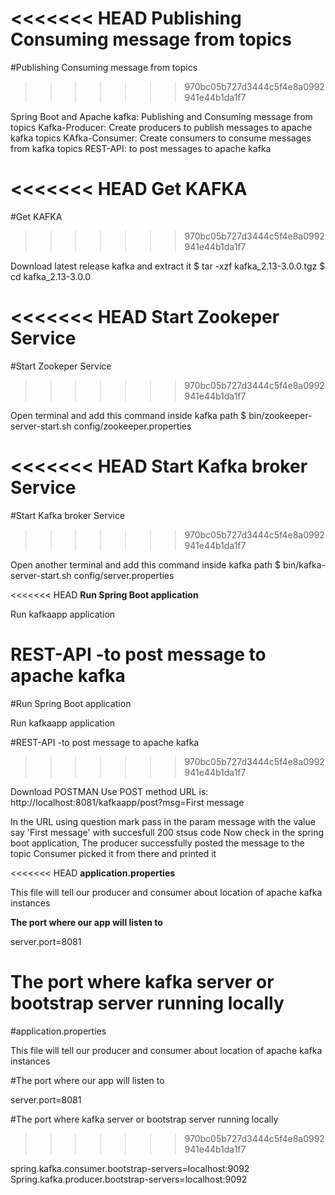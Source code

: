 <<<<<<< HEAD
**Publishing Consuming message from topics**
=======
#Publishing Consuming message from topics
>>>>>>> 970bc05b727d3444c5f4e8a0992941e44b1da1f7

Spring Boot and Apache kafka: Publishing and Consuming message from topics
Kafka-Producer: Create producers to publish messages to apache kafka topics
KAfka-Consumer: Create consumers to consume messages from kafka topics
REST-API: to post messages to apache kafka

<<<<<<< HEAD
**Get KAFKA**
=======
#Get KAFKA
>>>>>>> 970bc05b727d3444c5f4e8a0992941e44b1da1f7

Download latest release kafka and extract it
$ tar -xzf kafka_2.13-3.0.0.tgz
$ cd kafka_2.13-3.0.0

<<<<<<< HEAD
**Start Zookeper Service**
=======
#Start Zookeper Service
>>>>>>> 970bc05b727d3444c5f4e8a0992941e44b1da1f7

Open terminal and add this command inside kafka path
$ bin/zookeeper-server-start.sh config/zookeeper.properties

<<<<<<< HEAD
**Start Kafka broker Service**
=======
#Start Kafka broker Service
>>>>>>> 970bc05b727d3444c5f4e8a0992941e44b1da1f7

Open another terminal and add this command inside kafka path
$ bin/kafka-server-start.sh config/server.properties

<<<<<<< HEAD
**Run Spring Boot application**

Run kafkaapp application

**REST-API -to post message to apache kafka**
=======
#Run Spring Boot application

Run kafkaapp application

#REST-API -to post message to apache kafka
>>>>>>> 970bc05b727d3444c5f4e8a0992941e44b1da1f7

Download POSTMAN 
Use POST method
URL is: http://localhost:8081/kafkaapp/post?msg=First message

In the URL using question mark pass in the param message with the value say 'First message' with succesfull 200 stsus code
Now check in the spring boot application, The producer successfully posted the message to the topic
Consumer picked it from there and printed it

<<<<<<< HEAD
**application.properties**

This file will tell our producer and consumer about location of apache kafka instances
 
**The port where our app will listen to**

server.port=8081

**The port where kafka server or bootstrap server running locally**
=======
#application.properties 

This file will tell our producer and consumer about location of apache kafka instances
 
#The port where our app will listen to

server.port=8081

#The port where kafka server or bootstrap server running locally
>>>>>>> 970bc05b727d3444c5f4e8a0992941e44b1da1f7

spring.kafka.consumer.bootstrap-servers=localhost:9092
Spring.kafka.producer.bootstrap-servers=localhost:9092


